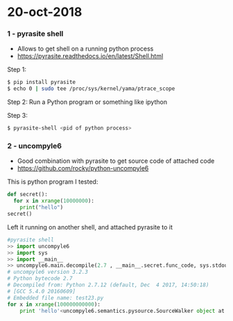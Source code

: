 # 20-oct-2018


### 1 - pyrasite shell

- Allows to get shell on a running python process
- https://pyrasite.readthedocs.io/en/latest/Shell.html

Step 1:
```bash
$ pip install pyrasite
$ echo 0 | sudo tee /proc/sys/kernel/yama/ptrace_scope
```
Step 2:
Run a Python program or something like ipython

Step 3:
```bash
$ pyrasite-shell <pid of python process>
```

### 2 - uncompyle6

- Good combination with pyrasite to get source code of attached code
- https://github.com/rocky/python-uncompyle6

This is python program I tested:
```python
def secret():
  for x in xrange(10000000):
    print("hello")
secret()
```

Left it running on another shell, and attached pyrasite to it

```python
#pyrasite shell
>> import uncompyle6
>> import sys
>> import __main__
>> uncompyle6.main.decompile(2.7 , __main__.secret.func_code, sys.stdout)
# uncompyle6 version 3.2.3
# Python bytecode 2.7
# Decompiled from: Python 2.7.12 (default, Dec  4 2017, 14:50:18) 
# [GCC 5.4.0 20160609]
# Embedded file name: test23.py
for x in xrange(100000000000):
    print 'hello'<uncompyle6.semantics.pysource.SourceWalker object at 0x7f073594ef50>
```

